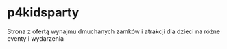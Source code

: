 # p4kidsparty
Strona z ofertą wynajmu dmuchanych zamków i atrakcji dla dzieci na różne eventy i wydarzenia
